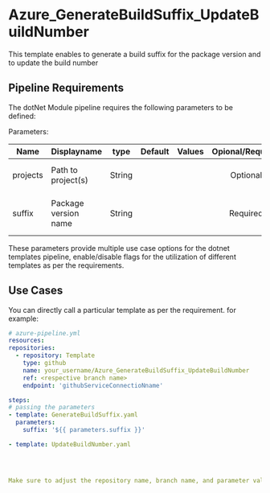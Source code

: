 # Azure_GenerateBuildSuffix_UpdateBuildNumber
This template enables to generate a build suffix for the package version and to update the build number

## Pipeline Requirements

The dotNet Module pipeline requires the following parameters to be defined:

Parameters:

| Name  | Displayname | type | Default | Values | Opional/Required | Comments |
| ------------- | ------------- | :-------------: | :-------------: | :-------------: | :-------------: | ------------- |
| projects | Path to project(s) | String |  |  | Optional | Specifies Path to project(s) |
| suffix | Package version name | String |  |  | Required | Specifies Configuration of the package |

These parameters provide multiple use case options for the dotnet templates pipeline, enable/disable flags for the utilization of different templates as per the requirements.


## Use Cases

You can directly call a particular template as per the requirement. for example: 

  ```yaml
  # azure-pipeline.yml
  resources:
  repositories:
    - repository: Template
      type: github
      name: your_username/Azure_GenerateBuildSuffix_UpdateBuildNumber
      ref: <respective branch name>
      endpoint: 'githubServiceConnectioNname'

  steps:
  # passing the parameters
  - template: GenerateBuildSuffix.yaml
    parameters:
      suffix: '${{ parameters.suffix }}'

  - template: UpdateBuildNumber.yaml                    
  

        
  
Make sure to adjust the repository name, branch name, and parameter values according to your project's requirements.

  ```
